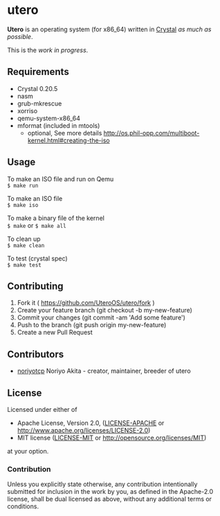 # utero

**Utero** is an operating system (for x86_64) written in [Crystal](https://crystal-lang.org/) *as much as possible*.

This is the *work in progress*.

## Requirements

* Crystal 0.20.5
* nasm
* grub-mkrescue
* xorriso
* qemu-system-x86_64
* mformat (included in mtools)
  * optional, See more details http://os.phil-opp.com/multiboot-kernel.html#creating-the-iso

## Usage
To make an ISO file and run on Qemu  
``$ make run``

To make an ISO file  
``$ make iso``

To make a binary file of the kernel  
``$ make`` or ``$ make all``

To clean up  
``$ make clean``

To test (crystal spec)  
``$ make test``

## Contributing

1. Fork it ( https://github.com/UteroOS/utero/fork )
2. Create your feature branch (git checkout -b my-new-feature)
3. Commit your changes (git commit -am 'Add some feature')
4. Push to the branch (git push origin my-new-feature)
5. Create a new Pull Request

## Contributors

- [noriyotcp](https://github.com/noriyotcp) Noriyo Akita - creator, maintainer, breeder of utero

## License

Licensed under either of

 * Apache License, Version 2.0, ([LICENSE-APACHE](LICENSE-APACHE) or http://www.apache.org/licenses/LICENSE-2.0)
 * MIT license ([LICENSE-MIT](LICENSE-MIT) or http://opensource.org/licenses/MIT)

at your option.

### Contribution

Unless you explicitly state otherwise, any contribution intentionally submitted
for inclusion in the work by you, as defined in the Apache-2.0 license, shall be dual licensed as above, without any
additional terms or conditions.
